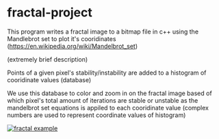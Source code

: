 # fractal-project

This program writes a fractal image to a bitmap file in c++ using the Mandlebrot set to plot it's cooridinates (https://en.wikipedia.org/wiki/Mandelbrot_set) 

(extremely brief description)

Points of a given pixel's stability/instability are added to a histogram of cooridinate values (database)

We use this database to color and zoom in on the fractal image based of which pixel's total amount of iterations are stable or unstable as the mandelbrot set equations is appiled to each cooridinate value (complex numbers are used to represent coordinate values of histogram)

[![fractal example]()](https://imgur.com/a/YYB5Chv)



   




